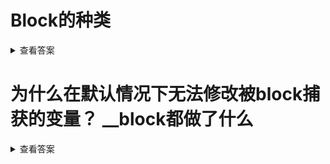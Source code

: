 
# Block的种类

<details>
<summary>查看答案</summary>

- NSGlobaleBlock

  > 全局的Block.也就是创建的静态 常量的Block

- NSMallocBlock

  > 在进程堆创建的Block 参数变量，临时变量。

- NSStackBlock

  > 在进程栈创建的Block，通过Copy之后的Block

</details>

# 为什么在默认情况下无法修改被block捕获的变量？ __block都做了什么

<details>
<summary>查看答案</summary>

 因为默认情况下，`Block`会将访问的变量的值`copy`一份值而不是变量的内存地址到`Block`结构体中。从而默认在`Block`默认情况下无法修改外部变量的值。

`Block`访问`__block`修饰的变量，会通过`__forwarding`基数将外部的变量`copy`一份内存地址到`Block`结构体内部，从而可以修改外部的变量。

</details>
